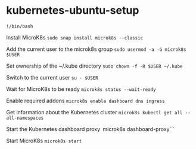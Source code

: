 # kubernetes-ubuntu-setup

`!/bin/bash`

Install MicroK8s
```sudo snap install microk8s --classic```

Add the current user to the microk8s group
```sudo usermod -a -G microk8s $USER```

Set ownership of the ~/.kube directory
```sudo chown -f -R $USER ~/.kube```

Switch to the current user
```su - $USER```

Wait for MicroK8s to be ready
```microk8s status --wait-ready```

Enable required addons
```microk8s enable dashboard dns ingress```

Get information about the Kubernetes cluster
```microk8s kubectl get all --all-namespaces```

Start the Kubernetes dashboard proxy```
```microk8s dashboard-proxy```

Start MicroK8s
```microk8s start```

